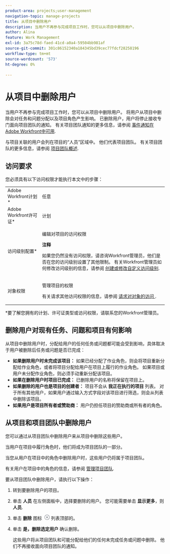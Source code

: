 ```yaml
---
product-area: projects;user-management
navigation-topic: manage-projects
title: 从项目中删除用户
description: 当用户不再参与完成项目工作时，您可以从项目中删除用户。
author: Alina
feature: Work Management
exl-id: 3a75c78d-faed-41cd-a0a4-59504bb981af
source-git-commit: 301c86152340a184345bd39cec77fdcf28258196
workflow-type: tm+mt
source-wordcount: '573'
ht-degree: 0%

---
```


# 从项目中删除用户

当用户不再参与完成项目工作时，您可以从项目中删除用户。 将用户从项目中删除会对任务和问题分配以及项目角色产生影响。 已删除用户，用户将停止接收专门面向项目团队的通知。 有关项目团队通知的更多信息，请参阅 [事件通知在Adobe Workfront中可用](../../../administration-and-setup/manage-workfront/emails/event-notifications-available-in-wf.md).

与项目关联的用户会列在项目的“人员”区域中。 他们代表项目团队。 有关项目团队的更多信息，请参阅 [项目团队概述](../../../manage-work/projects/planning-a-project/project-team-overview.md).

## 访问要求

您必须具有以下访问权限才能执行本文中的步骤：

<table style="table-layout:auto"> 
 <col> 
 <col> 
 <tbody> 
  <tr> 
   <td role="rowheader">Adobe Workfront计划*</td> 
   <td> <p>任意</p> </td> 
  </tr> 
  <tr> 
   <td role="rowheader">Adobe Workfront许可证*</td> 
   <td> <p>计划 </p> </td> 
  </tr> 
  <tr> 
   <td role="rowheader">访问级别配置*</td> 
   <td> <p>编辑对项目的访问权限</p> <p><b>注释</b>

如果您仍然没有访问权限，请咨询Workfront管理员，他们是否在您的访问级别设置了其他限制。 有关Workfront管理员如何修改访问级别的信息，请参阅 <a href="../../../administration-and-setup/add-users/configure-and-grant-access/create-modify-access-levels.md" class="MCXref xref">创建或修改自定义访问级别</a>.</p> </td>
</tr> 
  <tr> 
   <td role="rowheader">对象权限</td> 
   <td> <p>管理项目的权限</p> <p>有关请求其他访问权限的信息，请参阅 <a href="../../../workfront-basics/grant-and-request-access-to-objects/request-access.md" class="MCXref xref">请求对对象的访问 </a>.</p> </td> 
  </tr> 
 </tbody> 
</table>

*要了解您拥有的计划、许可证类型或访问权限，请联系您的Workfront管理员。

## 删除用户对现有任务、问题和项目有何影响

从项目中删除用户时，分配给用户的任何任务或问题都可能会受到影响，具体取决于用户被删除后任务或问题是否已完成：

* **如果删除用户时未完成该项目：** 如果已经分配了作业角色，则会将项目重新分配给作业角色，或者将项目分配给用户在项目上履行的作业角色。 如果项目或用户未分配作业角色，则必须手动重新分配该项目。
* **如果在删除用户时项目已完成：** 已删除用户的名称将保留在项目上。
* **如果删除的用户也是项目的创建者：** 项目不会从 **我正在执行的项目** 列表。 对于所有其他用户，如果用户通过输入方式字段对该项目进行筛选，则会从列表中删除该项目。
* **如果用户是项目所有者或赞助商：** 用户仍担任项目的赞助商或所有者的角色。

## 从项目和项目团队中删除用户

您可以通过从项目团队中删除用户来从项目中删除这些用户。

当用户在项目中履行角色时，他们将成为项目团队的一部分。

当您从用户在项目中的角色中删除用户时，这些用户仍将属于项目团队。

有关用户在项目中的角色的信息，请参阅 [管理项目团队](../planning-a-project/manage-project-team.md).

要从项目团队中删除用户，请执行以下操作：

1. 转到要删除用户的项目。

1. 单击 **人员** 在左侧面板中，选择要删除的用户。 您可能需要单击 **显示更多**，则 **人员**.

1. 单击 **删除** 图标  ![删除项目](assets/remove-icon---x-in-circle.png) 列表顶部的。

1. 单击 **是，删除选定用户** 确认删除。

   这些用户将从项目团队和可能分配给他们的任何未完成任务或问题中删除。 他们不再接收面向项目团队的通知。
